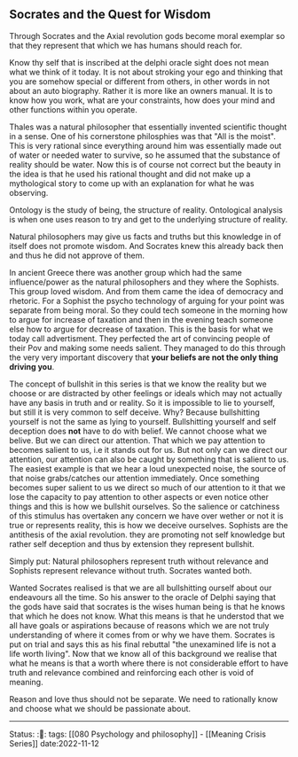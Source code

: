 ## Socrates and the Quest for Wisdom
 
Through Socrates and the Axial revolution gods become moral exemplar so that
they represent that which we has humans should reach for.

Know thy self that is inscribed at the delphi oracle sight does not mean what we
think of it today. It is not about stroking your ego and thinking that you are
somehow special or different from others, in other words in not about an auto
biography. Rather it is more like an owners manual. It is to know how you work,
what are your constraints, how does your mind and other functions within you
operate.

Thales was a natural philosopher that essentially invented scientific thought in
a sense. One of his cornerstone philosphies was that "All is the moist". This is
very rational since everything around him was essentially made out of water or
needed water to survive, so he assumed that the substance of reality should be
water. Now this is of course not correct but the beauty in the idea is that he
used his rational thought and did not make up a mythological story to come up
with an explanation for what he was observing.

Ontology is the study of being, the structure of reality. Ontological analysis
is when one uses reason to try and get to the underlying structure of reality.

Natural philosophers may give us facts and truths but this knowledge in of
itself does not promote wisdom. And Socrates knew this already back then and
thus he did not approve of them. 

In ancient Greece there was another group which had the same influence/power as
the natural philosophers and they where the Sophists. This group loved wisdom.
And from them came the idea of democracy and rhetoric. For a Sophist the psycho
technology of arguing for your point was separate from being moral. So they
could tech someone in the morning how to argue for increase of taxation and then
in the evening teach someone else how to argue for decrease of taxation. This is
the basis for what we today call advertisment. They perfected the art of
convincing people of their Pov and making some needs salient. They managed to do
this through the very very important discovery that **your beliefs are not the
only thing driving you**. 

The concept of bullshit in this series is that we know the reality but we choose
or are distracted by other feelings or ideals which may not actually have any
basis in truth and or reality. So it is impossible to lie to yourself, but still
it is very common to self deceive. Why? Because bullshitting yourself is not the
same as lying to yourself. Bullshitting yourself and self deception does **not**
have to do with belief. We cannot choose what we belive. But we can direct our
attention. That which we pay attention to becomes salient to us, i.e it stands
out for us. But not only can we direct our attention, our attention can also be
caught by something that is salient to us. The easiest example is that we hear a
loud unexpected noise, the source of that noise grabs/catches our attention
immediately. Once something becomes super salient to us we direct so much of our
attention to it that we lose the capacity to pay attention to other aspects or
even notice other things and this is how we bullshit ourselves. So the salience
or catchiness of this stimulus has overtaken any concern we have over wether or
not it is true or represents reality, this is how we deceive ourselves.
Sophists are the antithesis of the axial revolution. they are promoting not self
knowledge but rather self deception and thus by extension they represent
bullshit. 

Simply put: Natural philosophers represent truth without relevance and Sophists
represent relevance without truth. Socrates wanted both. 

Wanted Socrates realised is that we are all bullshitting ourself about our
endeavours all the time. So his answer to the oracle of Delphi saying that the
gods have said that socrates is the wises human being is that he knows that
which he does not know. What this means is that he understod that we all have
goals or aspirations because of reasons which we are not truly understanding of
where it comes from or why we have them. Socrates is put on trial and says this
as his final rebuttal "the unexamined life is not a life worth living". Now that
we know all of this background we realise that what he means is that a worth
where there is not considerable effort to have truth and relevance combined and
reinforcing each other is void of meaning. 

Reason and love thus should not be separate. We need to rationally know and
choose what we should be passionate about. 

---
Status: :📖:
tags: [[080 Psychology and philosophy]] - [[Meaning Crisis Series]]
date:2022-11-12
